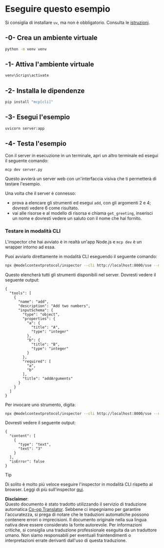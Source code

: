 <!--
CO_OP_TRANSLATOR_METADATA:
{
  "original_hash": "69ba3bd502bd743233137bac5539c08b",
  "translation_date": "2025-08-18T17:35:53+00:00",
  "source_file": "03-GettingStarted/05-sse-server/solution/python/README.md",
  "language_code": "it"
}
-->
# Eseguire questo esempio

Si consiglia di installare `uv`, ma non è obbligatorio. Consulta le [istruzioni](https://docs.astral.sh/uv/#highlights).

## -0- Crea un ambiente virtuale

```bash
python -m venv venv
```

## -1- Attiva l'ambiente virtuale

```bash
venv\Scrips\activate
```

## -2- Installa le dipendenze

```bash
pip install "mcp[cli]"
```

## -3- Esegui l'esempio

```bash
uvicorn server:app
```

## -4- Testa l'esempio

Con il server in esecuzione in un terminale, apri un altro terminale ed esegui il seguente comando:

```bash
mcp dev server.py
```

Questo avvierà un server web con un'interfaccia visiva che ti permetterà di testare l'esempio.

Una volta che il server è connesso:

- prova a elencare gli strumenti ed esegui `add`, con gli argomenti 2 e 4; dovresti vedere 6 come risultato.
- vai alle risorse e al modello di risorsa e chiama `get_greeting`, inserisci un nome e dovresti vedere un saluto con il nome che hai fornito.

### Testare in modalità CLI

L'inspector che hai avviato è in realtà un'app Node.js e `mcp dev` è un wrapper intorno ad essa.

Puoi avviarlo direttamente in modalità CLI eseguendo il seguente comando:

```bash
npx @modelcontextprotocol/inspector --cli http://localhost:8000/sse --method tools/list
```

Questo elencherà tutti gli strumenti disponibili nel server. Dovresti vedere il seguente output:

```text
{
  "tools": [
    {
      "name": "add",
      "description": "Add two numbers",
      "inputSchema": {
        "type": "object",
        "properties": {
          "a": {
            "title": "A",
            "type": "integer"
          },
          "b": {
            "title": "B",
            "type": "integer"
          }
        },
        "required": [
          "a",
          "b"
        ],
        "title": "addArguments"
      }
    }
  ]
}
```

Per invocare uno strumento, digita:

```bash
npx @modelcontextprotocol/inspector --cli http://localhost:8000/sse --method tools/call --tool-name add --tool-arg a=1 --tool-arg b=2
```

Dovresti vedere il seguente output:

```text
{
  "content": [
    {
      "type": "text",
      "text": "3"
    }
  ],
  "isError": false
}
```

> [!TIP]
> Di solito è molto più veloce eseguire l'inspector in modalità CLI rispetto al browser.
> Leggi di più sull'inspector [qui](https://github.com/modelcontextprotocol/inspector).

**Disclaimer**:  
Questo documento è stato tradotto utilizzando il servizio di traduzione automatica [Co-op Translator](https://github.com/Azure/co-op-translator). Sebbene ci impegniamo per garantire l'accuratezza, si prega di notare che le traduzioni automatiche possono contenere errori o imprecisioni. Il documento originale nella sua lingua nativa deve essere considerato la fonte autorevole. Per informazioni critiche, si consiglia una traduzione professionale eseguita da un traduttore umano. Non siamo responsabili per eventuali fraintendimenti o interpretazioni errate derivanti dall'uso di questa traduzione.